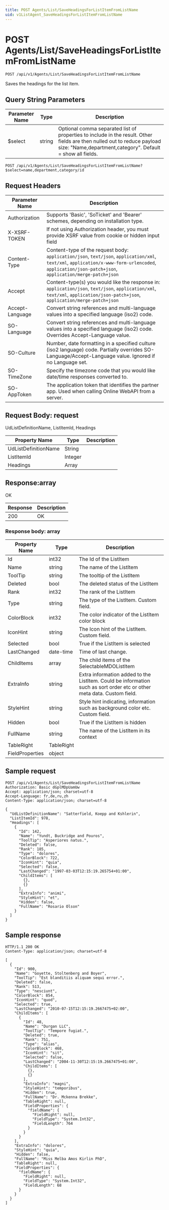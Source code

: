 ```yaml
---
title: POST Agents/List/SaveHeadingsForListItemFromListName
uid: v1ListAgent_SaveHeadingsForListItemFromListName
---
```


# POST Agents/List/SaveHeadingsForListItemFromListName

```http
POST /api/v1/Agents/List/SaveHeadingsForListItemFromListName
```

Saves the headings for the list item.







## Query String Parameters

| Parameter Name | Type |  Description |
|----------------|------|--------------|
| $select | string |  Optional comma separated list of properties to include in the result. Other fields are then nulled out to reduce payload size: "Name,department,category". Default = show all fields. |

```http
POST /api/v1/Agents/List/SaveHeadingsForListItemFromListName?$select=name,department,category/id
```


## Request Headers

| Parameter Name | Description |
|----------------|-------------|
| Authorization  | Supports 'Basic', 'SoTicket' and 'Bearer' schemes, depending on installation type. |
| X-XSRF-TOKEN   | If not using Authorization header, you must provide XSRF value from cookie or hidden input field |
| Content-Type | Content-type of the request body: `application/json`, `text/json`, `application/xml`, `text/xml`, `application/x-www-form-urlencoded`, `application/json-patch+json`, `application/merge-patch+json` |
| Accept         | Content-type(s) you would like the response in: `application/json`, `text/json`, `application/xml`, `text/xml`, `application/json-patch+json`, `application/merge-patch+json` |
| Accept-Language | Convert string references and multi-language values into a specified language (iso2) code. |
| SO-Language | Convert string references and multi-language values into a specified language (iso2) code. Overrides Accept-Language value. |
| SO-Culture | Number, date formatting in a specified culture (iso2 language) code. Partially overrides SO-Language/Accept-Language value. Ignored if no Language set. |
| SO-TimeZone | Specify the timezone code that you would like date/time responses converted to. |
| SO-AppToken | The application token that identifies the partner app. Used when calling Online WebAPI from a server. |

## Request Body: request 

UdListDefinitionName, ListItemId, Headings 

| Property Name | Type |  Description |
|----------------|------|--------------|
| UdListDefinitionName | String |  |
| ListItemId | Integer |  |
| Headings | Array |  |

## Response:array

OK

| Response | Description |
|----------------|-------------|
| 200 | OK |

### Response body: array

| Property Name | Type |  Description |
|----------------|------|--------------|
| Id | int32 | The Id of the ListItem |
| Name | string | The name of the ListItem |
| ToolTip | string | The tooltip of the ListItem |
| Deleted | bool | The deleted status of the ListItem |
| Rank | int32 | The rank of the ListItem |
| Type | string | The type of the ListItem. Custom field. |
| ColorBlock | int32 | The color indicator of the ListItem color block |
| IconHint | string | The Icon hint of the ListItem. Custom field. |
| Selected | bool | True if the ListItem is selected |
| LastChanged | date-time | Time of last change. |
| ChildItems | array | The child items of the SelectableMDOListItem |
| ExtraInfo | string | Extra information added to the ListItem. Could be information such as sort order etc or other meta data. Custom field. |
| StyleHint | string | Style hint indicating, information such as background color etc. Custom field. |
| Hidden | bool | True if the ListItem is hidden |
| FullName | string | The name of the ListItem in its context |
| TableRight | TableRight |  |
| FieldProperties | object |  |

## Sample request

```http!
POST /api/v1/Agents/List/SaveHeadingsForListItemFromListName
Authorization: Basic dGplMDpUamUw
Accept: application/json; charset=utf-8
Accept-Language: fr,de,ru,zh
Content-Type: application/json; charset=utf-8

{
  "UdListDefinitionName": "Satterfield, Koepp and Kshlerin",
  "ListItemId": 978,
  "Headings": [
    {
      "Id": 142,
      "Name": "Yundt, Buckridge and Pouros",
      "ToolTip": "Asperiores natus.",
      "Deleted": false,
      "Rank": 185,
      "Type": "dolores",
      "ColorBlock": 722,
      "IconHint": "quia",
      "Selected": false,
      "LastChanged": "1997-03-03T12:15:19.265754+01:00",
      "ChildItems": [
        {},
        {}
      ],
      "ExtraInfo": "animi",
      "StyleHint": "et",
      "Hidden": false,
      "FullName": "Rosario Olson"
    }
  ]
}
```

## Sample response

```http_
HTTP/1.1 200 OK
Content-Type: application/json; charset=utf-8

[
  {
    "Id": 900,
    "Name": "Goyette, Stoltenberg and Boyer",
    "ToolTip": "Est blanditiis aliquam sequi error.",
    "Deleted": false,
    "Rank": 513,
    "Type": "nesciunt",
    "ColorBlock": 854,
    "IconHint": "quod",
    "Selected": true,
    "LastChanged": "2010-07-15T12:15:19.2667475+02:00",
    "ChildItems": [
      {
        "Id": 48,
        "Name": "Durgan LLC",
        "ToolTip": "Tempore fugiat.",
        "Deleted": true,
        "Rank": 751,
        "Type": "alias",
        "ColorBlock": 468,
        "IconHint": "sit",
        "Selected": false,
        "LastChanged": "2004-11-30T12:15:19.2667475+01:00",
        "ChildItems": [
          {},
          {}
        ],
        "ExtraInfo": "magni",
        "StyleHint": "temporibus",
        "Hidden": true,
        "FullName": "Dr. Mckenna Brekke",
        "TableRight": null,
        "FieldProperties": {
          "fieldName": {
            "FieldRight": null,
            "FieldType": "System.Int32",
            "FieldLength": 764
          }
        }
      }
    ],
    "ExtraInfo": "dolores",
    "StyleHint": "quia",
    "Hidden": false,
    "FullName": "Miss Melba Amos Kirlin PhD",
    "TableRight": null,
    "FieldProperties": {
      "fieldName": {
        "FieldRight": null,
        "FieldType": "System.Int32",
        "FieldLength": 68
      }
    }
  }
]
```